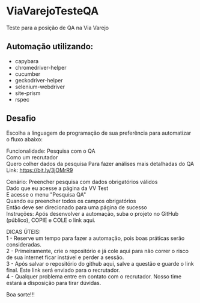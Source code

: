 # ViaVarejoTesteQA
Teste para a posição de QA na Via Varejo

## Automação utilizando:

* capybara
* chromedriver-helper
* cucumber
* geckodriver-helper
* selenium-webdriver
* site-prism
* rspec

## Desafio

Escolha a linguagem de programação de sua preferência para automatizar o fluxo abaixo:  

Funcionalidade: Pesquisa com o QA <br />
Como um recrutador <br />
Quero colher dados da pesquisa 
Para fazer análises mais detalhadas do QA <br />
Link: https://bit.ly/3jOMrR9 <br />

Cenário: Preencher pesquisa com dados obrigatórios válidos <br />
Dado que eu acesse a página da VV Test <br />
E acesse o menu "Pesquisa QA" <br />
Quando eu preencher todos os campos obrigatórios <br />
Então deve ser direcionado para uma página de sucesso <br />
Instruções: Após desenvolver a automação, suba o projeto no GitHub (público), COPIE e COLE o link aqui. <br />

DICAS ÚTEIS: <br />
1 - Reserve um tempo para fazer a automação, pois boas práticas serão consideradas. <br />
2 - Primeiramente, crie o repositório e já cole aqui para não correr o risco de sua internet ficar instável e perder a sessão. <br />
3 - Após salvar o repositório do github aqui, salve a questão e guarde o link final. Este link será enviado para o recrutador. <br />
4 - Qualquer problema entre em contato com o recrutador. Nosso time estará a disposição para tirar dúvidas. <br />

Boa sorte!!!